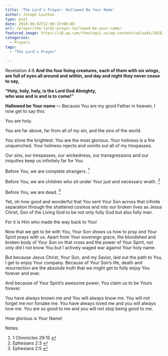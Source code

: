 ```yaml
---
title: 'The Lord’s Prayer: Hallowed Be Your Name'
author: Joseph Louthan
type: post
date: 2018-08-02T12:00:37+00:00
url: /prayer/the-lords-prayer-hallowed-be-your-name/
featured_image: https://i0.wp.com/theologic.us/wp-content/uploads/2018/07/00000isaiah63.jpg?resize=512%2C325
categories:
  - Prayers
tags:
  - "The Lord's Prayer"

---
```

<p class="p1">
  Revelation 4:8 <b>And the four living creatures, each of them with six wings, are full of eyes all around and within, and day and night they never cease to say,</b>
</p>

<p class="p1">
  <b>“Holy, holy, holy, is the Lord God Almighty,<br /> </b><b>who was and is and is to come!”</b>
</p>

<p class="p1">
  <b>Hallowed be Your name </b>— Because You are my good Father in heaven, I now get to say this:
</p>

<p class="p1">
  You are holy.
</p>

<p class="p1">
  You are far above, far from all of my sin, and the sins of the world.
</p>

<p class="p1">
  You shine the brightest. You are the most glorious. Your holiness is a fire unquenched. Your holiness rejects and vomits out all of my trespasses.
</p>

<p class="p1">
  Our sins, our trespasses, our wickedness, our transgressions and our iniquities keep us infinitely far for You.
</p>

<p class="p1">
  Before You, we are complete strangers. <a class="simple-footnote" title="1 Chronicles 29:15" id="return-note-3740-1" href="#note-3740-1"><sup>1</sup></a>
</p>

<p class="p1">
  Before You, we are children who sit under Your just and necessary wrath. <a class="simple-footnote" title="Ephesians 2:3" id="return-note-3740-2" href="#note-3740-2"><sup>2</sup></a>
</p>

<p class="p1">
  Before You, we are dead. <a class="simple-footnote" title="Ephesians 2:5" id="return-note-3740-3" href="#note-3740-3"><sup>3</sup></a>
</p>

<p class="p1">
  Yet, oh how good and wonderful that You sent Your Son across that infinite separation through the shattered cosmos and into our broken lives as Jesus Christ, Son of the Living God to be not only fully God but also fully man.
</p>

<p class="p1">
  For it is Him who made the way back to You!
</p>

<p class="p1">
  Now that we get to be with You, Your Son shows us how to pray and Your Spirit prays with us. Apart from Your sovereign grace, the bloodshed and broken body of Your Son on that cross and the power of Your Spirit, not only did I not know You but I actively waged war against Your holy name.
</p>

<p class="p1">
  But because Jesus Christ, Your Son, and my Savior, laid out the path to You, I get to enjoy Your company. Because of Your Son’s life, death and resurrection are the absolute truth that we might get to fully enjoy You forever and ever.
</p>

<p class="p1">
  And because of Your Spirit’s awesome power, You claim us to be Yours forever.
</p>

<p class="p1">
  You have always known me and You will always know me. You will not forget me nor forsake me. You have always loved me and you will always love me. You are so good to me and you will not stop being good to me.
</p>

<p class="p1">
  How glorious is Your Name!
</p>

<div class="simple-footnotes">
  <p class="notes">
    Notes:
  </p>
  
  <ol>
    <li id="note-3740-1">
      1 Chronicles 29:15 <a href="#return-note-3740-1">&#8617;</a>
    </li>
    <li id="note-3740-2">
      Ephesians 2:3 <a href="#return-note-3740-2">&#8617;</a>
    </li>
    <li id="note-3740-3">
      Ephesians 2:5 <a href="#return-note-3740-3">&#8617;</a>
    </li>
  </ol>
</div>